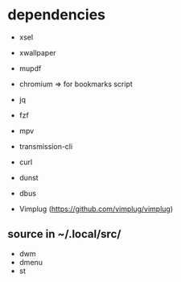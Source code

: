 # dependencies
- xsel
- xwallpaper
- mupdf
- chromium => for bookmarks script
- jq
- fzf
- mpv
- transmission-cli
- curl
- dunst
- dbus

- Vimplug (https://github.com/vimplug/vimplug)

## source in ~/.local/src/
- dwm
- dmenu
- st

